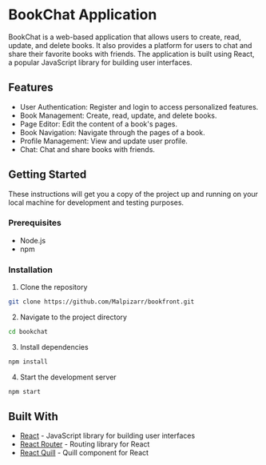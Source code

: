 # BookChat Application

BookChat is a web-based application that allows users to create, read, update, and delete books. It also provides a
platform for users to chat and share their favorite books with friends. The application is built using React, a popular
JavaScript library for building user interfaces.

## Features

- User Authentication: Register and login to access personalized features.
- Book Management: Create, read, update, and delete books.
- Page Editor: Edit the content of a book's pages.
- Book Navigation: Navigate through the pages of a book.
- Profile Management: View and update user profile.
- Chat: Chat and share books with friends.

## Getting Started

These instructions will get you a copy of the project up and running on your local machine for development and testing
purposes.

### Prerequisites

- Node.js
- npm

### Installation

1. Clone the repository

```bash
git clone https://github.com/Malpizarr/bookfront.git
```

2. Navigate to the project directory

```bash
cd bookchat
```

3. Install dependencies

```bash
npm install
```

4. Start the development server

```bash
npm start
```

## Built With

- [React](https://reactjs.org/) - JavaScript library for building user interfaces
- [React Router](https://reactrouter.com/) - Routing library for React
- [React Quill](https://www.npmjs.com/package/react-quill) - Quill component for React

